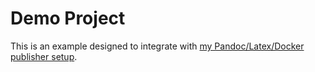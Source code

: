 # Demo Project

This is an example designed to integrate with [my Pandoc/Latex/Docker
publisher setup](https://github.com/peterprescott/publisher).
